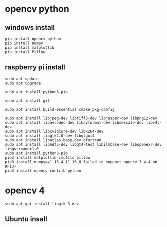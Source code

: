 # opencv python


## windows install

```
pip install opencv-python
pip install numpy 
pip install matplotlib
pip install Pillow
```

## raspberry pi install

```
sudo apt update
sudo apt upgrade

```

```
sudo apt install python3-pip
```

```
sudo apt install git
```

```
sudo apt install build-essential cmake pkg-config
```

```
sudo apt install libjpeg-dev libtiff5-dev libjasper-dev libpng12-dev
sudo apt install libavcodec-dev libavformat-dev libswscale-dev libv4l-dev
sudo apt install libxvidcore-dev libx264-dev
sudo apt install libgtk2.0-dev libqtgui4
sudo apt install libatlas-base-dev gfortran
sudo apt install libhdf5-dev libqt4-test libilmbase-dev libopenexr-dev libgstreamer1.0
sudo apt install python3-pip
pip3 install matplotlib imutils pillow
pip3 install numpy==1.15.4 (1.16.0 failed to support opencv 3.4.4 on RPi3)
pip3 install opencv-contrib-python
```

# opencv 4
```
sudo apt-get install libgtk-3-dev
```

## Ubuntu insall
